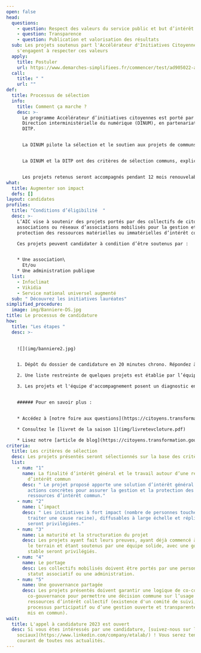 ```yaml
---
open: false
head:
  questions:
    - question: Respect des valeurs du service public et but d’intérêt général
    - question: Transparence
    - question: Publication et valorisation des résultats
  sub: Les projets soutenus part l'Accélérateur d'Initiatives Citoyennes
    s'engagent à respecter ces valeurs
  apply:
    title: Postuler
    url: https://www.demarches-simplifiees.fr/commencer/test/ad905022-a166-41eb-97fc-9d107efb2917
  call:
    title: " "
    url: ""
def:
  title: Processus de sélection
  info:
    title: Comment ça marche ?
    desc: >-
      Le programme Accélérateur d’initiatives citoyennes est porté par la
      Direction interministérielle du numérique (DINUM), en partenariat avec la
      DITP.


      La DINUM pilote la sélection et le soutien aux projets de communs numériques. La Direction interministérielle de la transformation publique (DITP) pilote la sélection et le soutien aux communs qui se structurent autour de ressources, matérielles ou immatérielles, d’intérêt commun dont la dimension numérique n’est pas au cœur de leur action.


      La DINUM et la DITP ont des critères de sélection communs, explicités dans le cahier des charges de l’appel à projet. En revanche, la nature distincte des projets candidats induit deux processus de sélection différents.


      Les projets retenus seront accompagnés pendant 12 mois renouvelables par la DINUM ou la DITP, suivant ce à quoi ils auront candidaté.
what:
  title: Augmenter son impact
  defs: []
layout: candidates
profiles:
  title: "Conditions d’éligibilité  "
  desc: >-
    L’AIC vise à soutenir des projets portés par des collectifs de citoyens,
    associations ou réseaux d’associations mobilisés pour la gestion et la
    protection des ressources matérielles ou immatérielles d’intérêt commun.\

    Ces projets peuvent candidater à condition d’être soutenus par :


    * Une association\
      Et/ou
    * Une administration publique
  list:
    - Infoclimat
    - Vikidia
    - Service national universel augmenté
  sub: " Découvrez les initiatives lauréates"
simplified_procedure:
  image: img/Banniere-DS.jpg
title: Le processus de candidature
how:
  title: "Les étapes "
  desc: >-
    

    ![](img/banniere2.jpg)


    1. Dépôt du dossier de candidature en 20 minutes chrono. Répondez à notre formulaire simplifié **jusqu'au 2 mai** et recevez une réponse rapidement.

    2. Une liste restreinte de quelques projets est établie par l’équipe de l’AIC. Les projets en liste restreinte, sont examinés par un jury, avec le concours de personnalités qualifiées, dans le mois suivant l’ouverture du guichet.

    3. Les projets et l'équipe d'accompagnement posent un diagnostic ensemble pour établir la feuille de route de l'accompagnement.


    ###### Pour en savoir plus :


    * Accédez à [notre foire aux questions](https://citoyens.transformation.gouv.fr/faq/)

    * Consultez le [livret de la saison 1](img/livretevcloture.pdf)

    * Lisez notre [article de blog](https://citoyens.transformation.gouv.fr/actualites/7-mois-apres-ses-debuts-un-premier-bilan-positif-pour-laccelerateur-dinitiatives-citoyennes/)
criteria:
  title: Les critères de sélection
  desc: Les projets présentés seront sélectionnés sur la base des critères suivants
  list:
    - num: "1"
      name: La finalité d’intérêt général et le travail autour d’une ressource
        d’intérêt commun
      desc: " Le projet proposé apporte une solution d’intérêt général et propose des
        actions concrètes pour assurer la gestion et la protection des
        ressources d’intérêt commun."
    - num: "2"
      name: L’impact
      desc: " Les initiatives à fort impact (nombre de personnes touchées, capacité à
        traiter une cause racine), diffusables à large échelle et réplicables
        seront privilégiées."
    - num: "3"
      name: La maturité et la structuration du projet
      desc: Les projets ayant fait leurs preuves, ayant déjà commencé à travailler sur
        le terrain et étant soutenus par une équipe solide, avec une gouvernance
        stable seront privilégiés.
    - num: "4"
      name: Le portage
      desc: Les collectifs mobilisés doivent être portés par une personne morale à
        statut associatif ou une administration.
    - num: "5"
      name: Une gouvernance partagée
      desc: Les projets présentés doivent garantir une logique de co-construction et
        co-gouvernance pour permettre une décision commune sur l’usage des
        ressources d’intérêt collectif (existence d'un comité de suivi, d’un
        processus participatif ou d’une gestion ouverte et transparente du bien
        mis en commun).
wait:
  title: L'appel à candidature 2023 est ouvert
  desc: Si vous êtes intéressés par une candidature, [suivez-nous sur les réseaux
    sociaux](https://www.linkedin.com/company/etalab/) ! Vous serez tenus au
    courant de toutes nos actualités.
---
```

